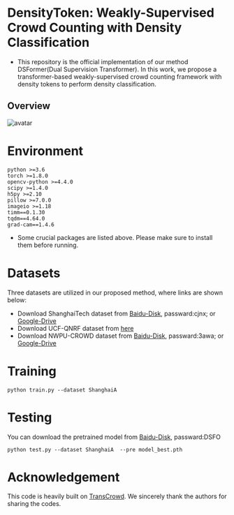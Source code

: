 # DensityToken: Weakly-Supervised Crowd Counting with Density Classification
* This repository is the official implementation of our method DSFormer(Dual Supervision Transformer). In this work, we propose a transformer-based weakly-supervised crowd counting framework with density tokens to perform density classification.

## Overview
![avatar](./framework.jpg)

# Environment

	python >=3.6 
	torch >=1.8.0
	opencv-python >=4.4.0
	scipy >=1.4.0
	h5py >=2.10
	pillow >=7.0.0
	imageio >=1.18
	timm==0.1.30
    tqdm==4.64.0
    grad-cam==1.4.6
- Some crucial packages are listed above. Please make sure to install them before running.
# Datasets
Three datasets are utilized in our proposed method, where links are shown below:
- Download ShanghaiTech dataset from [Baidu-Disk](https://pan.baidu.com/s/15WJ-Mm_B_2lY90uBZbsLwA), passward:cjnx; or [Google-Drive](https://drive.google.com/file/d/1CkYppr_IqR1s6wi53l2gKoGqm7LkJ-Lc/view?usp=sharing)
- Download UCF-QNRF dataset from [here](https://www.crcv.ucf.edu/data/ucf-qnrf/)
- Download NWPU-CROWD dataset from [Baidu-Disk](https://pan.baidu.com/s/1VhFlS5row-ATReskMn5xTw), passward:3awa; or [Google-Drive](https://drive.google.com/file/d/1drjYZW7hp6bQI39u7ffPYwt4Kno9cLu8/view?usp=sharing)




# Training


```
python train.py --dataset ShanghaiA
```


# Testing

You can download the pretrained model from [Baidu-Disk](https://pan.baidu.com/s/1TIqgYdlDp6oa5kF16PKMMg), passward:DSFO

```
python test.py --dataset ShanghaiA  --pre model_best.pth
```

# Acknowledgement
This code is heavily built on [TransCrowd](https://github.com/dk-liang/TransCrowd). We sincerely thank the authors for sharing the codes.

